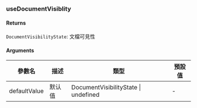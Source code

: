 ### useDocumentVisiblity

#### Returns
`DocumentVisibilityState`: 文檔可見性

#### Arguments
|參數名|描述|類型|預設值|
|---|---|---|---|
|defaultValue|默认值|DocumentVisibilityState \| undefined |-|